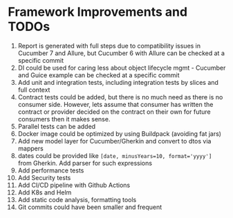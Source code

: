 # Framework Improvements and TODOs
1. Report is generated with full steps due to compatibility issues in Cucumber 7 and Allure, but Cucumber 6 with Allure can be checked at a specific commit
2. DI could be used for caring less about object lifecycle mgmt - Cucumber and Guice example can be checked at a specific commit
3. Add unit and integration tests, including integration tests by slices and full context
4. Contract tests could be added, but there is no much need as there is no consumer side. 
 However, lets assume that consumer has written the contract or provider decided on the contract on their own for future consumers then it makes sense. 
5. Parallel tests can be added
6. Docker image could be optimized by using Buildpack (avoiding fat jars)
7. Add new model layer for Cucumber/Gherkin and convert to dtos via mappers
8. dates could be provided like `[date, minusYears=10, format='yyyy']` from Gherkin. Add parser for such expressions
9. Add performance tests 
10. Add Security tests
11. Add CI/CD pipeline with Github Actions
12. Add K8s and Helm
13. Add static code analysis, formatting tools
14. Git commits could have been smaller and frequent